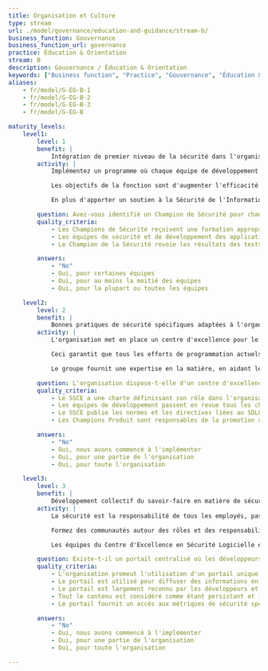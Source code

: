 ```yaml
---
title: Organisation et Culture
type: stream
url: ./model/governance/education-and-guidance/stream-b/
business_function: Gouvernance
business_function_url: governance
practice: Éducation & Orientation
stream: B
description: Gouvernance / Éducation & Orientation
keywords: ["Business function", "Practice", "Gouvernance", "Éducation & Orientation"]
aliases:
    - fr/model/G-EG-B-1
    - fr/model/G-EG-B-2
    - fr/model/G-EG-B-3
    - fr/model/G-EG-B

maturity_levels:
    level1:
        level: 1
        benefit: |
            Intégration de premier niveau de la sécurité dans l'organisation de développement
        activity: |
            Implémentez un programme où chaque équipe de développement de logiciels a un membre considéré comme un « Champion de la sécurité » qui fait le lien entre la Sécurité de l'Information et les développeurs. Selon la taille et la structure de l’équipe, le « Champion de la sécurité » peut être un développeur, un testeur ou un gestionnaire de produits. Le « Champion de la sécurité » dispose d'un nombre déterminé d’heures par semaine pour les activités liées à la sécurité de l’information. Il participe à des réunions périodiques pour accroître la sensibilisation et l'expertise dans différentes disciplines de la sécurité. Les « Champions de la sécurité » suivent des formations supplémentaires pour les aider à se développer en tant qu’experts en matière de sécurité logicielle. Vous devrez peut-être personnaliser la façon dont vous créez les rôles de « Champion de la sécurité » et les incluez dans la hiérarchie pour des raisons culturelles.

            Les objectifs de la fonction sont d'augmenter l'efficacité opérationnelle de la sécurité et de la conformité applicatives et de renforcer la relation entre les différentes équipes et la Sécurité de l'Information. Pour atteindre ces objectifs, les « Champion de la sécurité » aident à la recherche, à la validation et à l'affectation de priorités aux défauts logiciels liés à la sécurité et à la conformité. Ils sont impliqués dans toutes les évaluations des risques, les évaluations des menaces, et revues d'architecture pour aider à identifier les possibilités de corriger les défauts de sécurité en rendant l'architecture de l'application plus résiliente et en réduisant la menace sur la surface de d'attaque.

            En plus d'apporter un soutien à la Sécurité de l'Information, les « Champions de la sécurité » fournissent périodiquement des informations à propos de toutes les questions liées à la sécurité à l’équipe projet afin que tout le monde soit conscient des problèmes et des efforts d'amélioration actuels et futurs. Ces revues sont mises à profit pour aider à la résolution de problèmes plus complexes en engageant toute l'équipe de développement.

        question: Avez-vous identifié un Champion de Sécurité pour chaque équipe de développement?
        quality_criteria:
            - Les Champions de Sécurité reçoivent une formation appropriée
            - Les équipes de sécurité et de développement des applications reçoivent des informations périodiquement de la part des champions de sécurité sur l'état général des initiatives et des correctifs de sécurité
            - Le Champion de la Sécurité revoie les résultats des tests effectués en externe avant de les ajouter au backlog de l'application

        answers:
            - "No"
            - Oui, pour certaines équipes
            - Oui, pour au moins la moitié des équipes
            - Oui, pour la plupart ou toutes les équipes

    level2:
        level: 2
        benefit: |
            Bonnes pratiques de sécurité spécifiques adaptées à l'organisation
        activity: |
            L'organisation met en place un centre d'excellence pour le développement sécurisé, avec des architectes et des développeurs expérimentés représentant les différentes lignes d'affaires et les piles technologique. L'équipe a une charte officielle et définit les normes et les bonnes pratiques pour l'amélioration des pratiques de développement de logiciels. L'objectif est d'atténuer la difficulté pour les professionnels de la sécurité de l'information liée à la vitesse des changements dans la technologie, les langages de programmation et les environnements de développement et les bibliothèques associées d'être pleinement informés de toutes les nuances techniques qui ont un impact sur la sécurité. Même les développeurs ont souvent du mal à suivre tous les changements et les nouveaux outils destinés à rendre le développement de logiciels plus rapide, meilleur et plus sûr.

            Ceci garantit que tous les efforts de programmation actuels suivent les bonnes pratiques de l'industrie et que les normes de développement et de mise en œuvre de l'organisation incluent tous les paramètres de configuration critiques. Ceci aide à identifier, former et soutenir les « Champions de produits », responsable d'aider les différentes équipes à implémenter les outils qui automatisent, rationalisent ou améliorent différents aspects du SDLC. Ceci identifie les équipes de développement avec des niveaux de maturité plus élevés au sein de leur SDLC et les pratiques et outils qui permettent ces réalisations, dans le but de les reproduire pour d'autres équipes.

            Le groupe fournit une expertise en la matière, en aidant les équipes de sécurité de l'information à évaluer les outils et les solutions pour améliorer la sécurité des applications et en s'assurant que ces outils sont non seulement utiles mais aussi compatibles avec la façon dont différentes équipes développent des applications. Les équipes cherchant à apporter des changements architecturaux significatifs à leur logiciel consultent ce groupe pour éviter d'avoir un impact négatif sur le SDLC ou sur les contrôles de sécurité en place.

        question: L'organisation dispose-t-elle d'un centre d'excellence en logiciel sécurisé (SSCE)?
        quality_criteria:
            - Le SSCE a une charte définissant son rôle dans l'organisation
            - Les équipes de développement passent en revue tous les changements architecturaux importants avec le SSCE
            - Le SSCE publie les normes et les directives liées au SDLC relatives à la sécurité applicative
            - Les Champions Produit sont responsables de la promotion de l'utilisation d'outils de sécurité spécifiques

        answers:
            - "No"
            - Oui, nous avons commencé à l'implémenter
            - Oui, pour une partie de l'organisation
            - Oui, pour toute l'organisation

    level3:
        level: 3
        benefit: |
            Développement collectif du savoir-faire en matière de sécurité parmi toutes les équipes de produits
        activity: |
            La sécurité est la responsabilité de tous les employés, pas seulement de l'équipe de la sécurité de l'information. Déployez des plateformes de communication et de partage des connaissances pour aider les développeurs à construire des communautés autour de différentes technologies, outils et langages de programmation. Dans ces communautés, les employés partagent des informations, discutent des problèmes avec d'autres développeurs et font des recherches dans la base de connaissances pour trouver des réponses à des questions discutées précédemment.

            Formez des communautés autour des rôles et des responsabilités et permettez aux développeurs et aux ingénieurs de différentes équipes et unités commerciales de communiquer librement et de bénéficier de l'expertise de chacun. Encouragez la participation et mettez en place un programme pour promouvoir ceux qui aident le plus de collaborateurs en tant que leaders de pensée et faites en sorte que le management les reconnaisse. En plus d'améliorer la sécurité des applications, cette plateforme peut aider à identifier les futurs membres du Centre d'Excellence en Sécurité Logicielle, ou « Champion de la sécurité », en fonction de leur expertise et de leur volonté d'aider les autres.

            Les équipes du Centre d'Excellence en Sécurité Logicielle et de la Sécurité des Applications examinent régulièrement le portail d'information pour avoir un aperçu des nouvelles technologies et de celles à venir, ainsi que des occasions d'aider la communauté du développement par de nouvelles initiatives, outils, programmes et ressources de formation. Utilisez le portail pour diffuser des informations sur les nouvelles normes, outils et ressources vers tous les développeurs afin d'améliorer continuellement la maturité du SDLC et la sécurité des applications.

        question: Existe-t-il un portail centralisé où les développeurs et les professionnels de la sécurité des applications de différentes équipes et unités opérationnelles peuvent communiquer et partager des informations ?
        quality_criteria:
            - L'organisation promeut l'utilisation d'un portail unique entre différentes équipes et unités commerciales
            - Le portail est utilisé pour diffuser des informations en temps utile telles que la notification d'incidents de sécurité, les mises à jour d'outils, les changements de normes architecturales et autres annonces connexes
            - Le portail est largement reconnu par les développeurs et les architectes en tant que référentiel central des informations de sécurité des applications spécifiques à l'organisation
            - Tout le contenu est considéré comme étant persistant et interrogeable
            - Le portail fournit un accès aux métriques de sécurité spécifiques à une application

        answers:
            - "No"
            - Oui, nous avons commencé à l'implémenter
            - Oui, pour une partie de l'organisation
            - Oui, pour toute l'organisation

---
```

